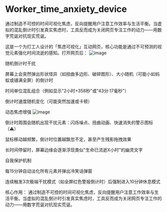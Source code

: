 # Worker_time_anxiety_device
通过制造不可控的时间可视化焦虑，反向提醒用户注意工作效率与生活平衡。当虚拟的混乱倒计时引发真实焦虑时，工具反而成为关闭网页专注工作的动力——用数字荒诞对抗现实荒诞。

这是一个为打工人设计的「焦虑可视化」互动网页，核心功能是通过不可预测的视觉元素强化时间流逝的感知。打开网页后：
![image](https://github.com/user-attachments/assets/37e38c3e-1a63-427f-b981-2ad7aa61ec33)

随机倒计时干扰

屏幕上会突然弹出形状怪异（如扭曲多边形、破碎图形）、大小随机（可能小如蚂蚁或铺满全屏）的倒计时

时间单位混乱组合（例如显示"2小时+358秒"或"43分:17毫秒"）

倒计时速度随机变化（可能突然加速或卡顿）

动态焦虑增强
![image](https://github.com/user-attachments/assets/28f06bad-b512-4c52-af60-b6fd9f113102)

倒计时周围会随机出现干扰元素：闪烁噪点、扭曲动画、快速消失的警示图标（⚠️）

鼠标移动越频繁，倒计时位置越飘忽不定，甚至产生残影拖拽效果

长时间停留时，屏幕边缘会逐渐浮现类似"生命已流逝X小时"的幽灵文字

自我保护机制

每15分钟自动淡化所有元素并弹出冷笑话弹窗

连续触发3次极端干扰模式（如全屏红色警报倒计时）后强制进入10分钟休息模式

核心作用：
通过制造不可控的时间可视化焦虑，反向提醒用户注意工作效率与生活平衡。当虚拟的混乱倒计时引发真实焦虑时，工具反而成为关闭网页专注工作的动力——用数字荒诞对抗现实荒诞。
